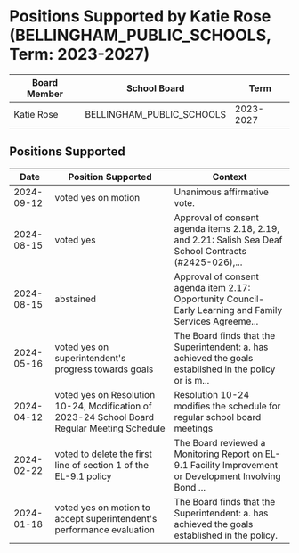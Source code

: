 # Positions Supported by Katie Rose (BELLINGHAM_PUBLIC_SCHOOLS, Term: 2023-2027)

| Board Member | School Board | Term |
|--------------|--------------|------|
| Katie Rose | BELLINGHAM_PUBLIC_SCHOOLS | 2023-2027 |

## Positions Supported

| Date       | Position Supported           | Context            |
|------------|------------------------------|--------------------|
| 2024-09-12 | voted yes on motion | Unanimous affirmative vote. |
| 2024-08-15 | voted yes | Approval of consent agenda items 2.18, 2.19, and 2.21: Salish Sea Deaf School Contracts (#2425-026),... |
| 2024-08-15 | abstained | Approval of consent agenda item 2.17: Opportunity Council-Early Learning and Family Services Agreeme... |
| 2024-05-16 | voted yes on superintendent's progress towards goals | The Board finds that the Superintendent: a. has achieved the goals established in the policy or is m... |
| 2024-04-12 | voted yes on Resolution 10-24, Modification of 2023-24 School Board Regular Meeting Schedule | Resolution 10-24 modifies the schedule for regular school board meetings |
| 2024-02-22 | voted to delete the first line of section 1 of the EL-9.1 policy | The Board reviewed a Monitoring Report on EL-9.1 Facility Improvement or Development Involving Bond ... |
| 2024-01-18 | voted yes on motion to accept superintendent's performance evaluation | The Board finds that the Superintendent: a. has achieved the goals established in the policy. |

